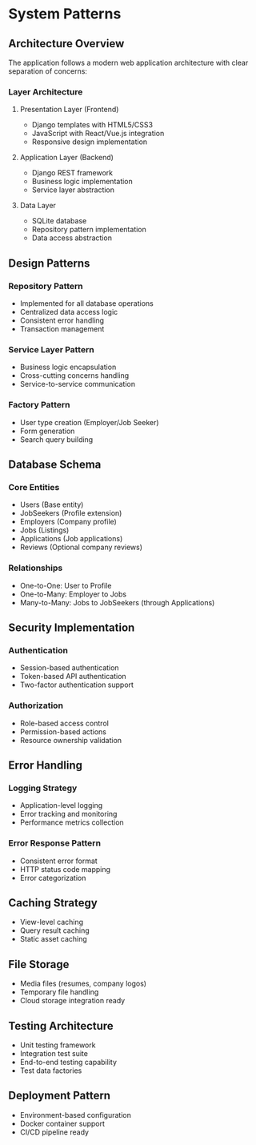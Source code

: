 # System Patterns

## Architecture Overview
The application follows a modern web application architecture with clear separation of concerns:

### Layer Architecture
1. Presentation Layer (Frontend)
   - Django templates with HTML5/CSS3
   - JavaScript with React/Vue.js integration
   - Responsive design implementation

2. Application Layer (Backend)
   - Django REST framework
   - Business logic implementation
   - Service layer abstraction

3. Data Layer
   - SQLite database
   - Repository pattern implementation
   - Data access abstraction

## Design Patterns

### Repository Pattern
- Implemented for all database operations
- Centralized data access logic
- Consistent error handling
- Transaction management

### Service Layer Pattern
- Business logic encapsulation
- Cross-cutting concerns handling
- Service-to-service communication

### Factory Pattern
- User type creation (Employer/Job Seeker)
- Form generation
- Search query building

## Database Schema

### Core Entities
- Users (Base entity)
- JobSeekers (Profile extension)
- Employers (Company profile)
- Jobs (Listings)
- Applications (Job applications)
- Reviews (Optional company reviews)

### Relationships
- One-to-One: User to Profile
- One-to-Many: Employer to Jobs
- Many-to-Many: Jobs to JobSeekers (through Applications)

## Security Implementation

### Authentication
- Session-based authentication
- Token-based API authentication
- Two-factor authentication support

### Authorization
- Role-based access control
- Permission-based actions
- Resource ownership validation

## Error Handling

### Logging Strategy
- Application-level logging
- Error tracking and monitoring
- Performance metrics collection

### Error Response Pattern
- Consistent error format
- HTTP status code mapping
- Error categorization

## Caching Strategy
- View-level caching
- Query result caching
- Static asset caching

## File Storage
- Media files (resumes, company logos)
- Temporary file handling
- Cloud storage integration ready

## Testing Architecture
- Unit testing framework
- Integration test suite
- End-to-end testing capability
- Test data factories

## Deployment Pattern
- Environment-based configuration
- Docker container support
- CI/CD pipeline ready
